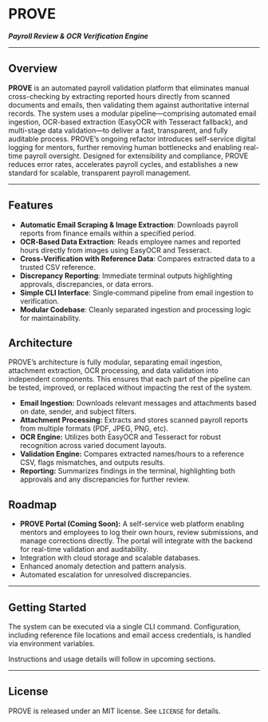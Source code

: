 # PROVE  
_**Payroll Review & OCR Verification Engine**_

---

## Overview

**PROVE** is an automated payroll validation platform that eliminates manual cross-checking by extracting reported hours directly from scanned documents and emails, then validating them against authoritative internal records. The system uses a modular pipeline—comprising automated email ingestion, OCR-based extraction (EasyOCR with Tesseract fallback), and multi-stage data validation—to deliver a fast, transparent, and fully auditable process. PROVE’s ongoing refactor introduces self-service digital logging for mentors, further removing human bottlenecks and enabling real-time payroll oversight. Designed for extensibility and compliance, PROVE reduces error rates, accelerates payroll cycles, and establishes a new standard for scalable, transparent payroll management.

---

## Features

- **Automatic Email Scraping & Image Extraction**: Downloads payroll reports from finance emails within a specified period.  
- **OCR‑Based Data Extraction**: Reads employee names and reported hours directly from images using EasyOCR and Tesseract.  
- **Cross‑Verification with Reference Data**: Compares extracted data to a trusted CSV reference.  
- **Discrepancy Reporting**: Immediate terminal outputs highlighting approvals, discrepancies, or data errors.  
- **Simple CLI Interface**: Single‑command pipeline from email ingestion to verification.  
- **Modular Codebase**: Cleanly separated ingestion and processing logic for maintainability.  

## Architecture

PROVE’s architecture is fully modular, separating email ingestion, attachment extraction, OCR processing, and data validation into independent components. This ensures that each part of the pipeline can be tested, improved, or replaced without impacting the rest of the system.

- **Email Ingestion:** Downloads relevant messages and attachments based on date, sender, and subject filters.
- **Attachment Processing:** Extracts and stores scanned payroll reports from multiple formats (PDF, JPEG, PNG, etc).
- **OCR Engine:** Utilizes both EasyOCR and Tesseract for robust recognition across varied document layouts.
- **Validation Engine:** Compares extracted names/hours to a reference CSV, flags mismatches, and outputs results.
- **Reporting:** Summarizes findings in the terminal, highlighting both approvals and any discrepancies for further review.

## Roadmap

- **PROVE Portal (Coming Soon):** A self-service web platform enabling mentors and employees to log their own hours, review submissions, and manage corrections directly. The portal will integrate with the backend for real-time validation and auditability.
- Integration with cloud storage and scalable databases.
- Enhanced anomaly detection and pattern analysis.
- Automated escalation for unresolved discrepancies.

---

## Getting Started

The system can be executed via a single CLI command. Configuration, including reference file locations and email access credentials, is handled via environment variables.

Instructions and usage details will follow in upcoming sections.

---

## License

PROVE is released under an MIT license. See `LICENSE` for details.

